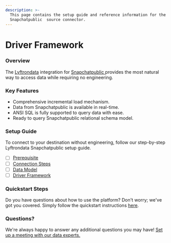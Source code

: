 ```yaml
---
description: >-
  This page contains the setup guide and reference information for the
  Snapchatpublic  source connector.
---
```


# Driver Framework

### Overview

The [Lyftrondata](https://www.lyftrondata.com/) integration for [Snapchatpublic ](../../snapchatpublic-/driver-framework/None/)provides the most natural way to access data while requiring no engineering.

### Key Features

* Comprehensive incremental load mechanism.
* Data from Snapchatpublic is available in real-time.
* ANSI SQL is fully supported to query data with ease.
* Ready to query Snapchatpublic relational schema model.

### Setup Guide

To connect to your destination without engineering, follow our step-by-step Lyftrondata Snapchatpublic setup guide.

* [ ] [Prerequisite](../prerequisite.md)
* [ ] [Connection Steps](../connection-steps.md)
* [ ] [Data Model](../data-model/erd.md)
* [ ] [Driver Framework](./)

### Quickstart Steps

Do you have questions about how to use the platform? Don't worry; we've got you covered. Simply follow the quickstart instructions [here](./).

### Questions? <a href="#questions" id="questions"></a>

We're always happy to answer any additional questions you may have! [Set up a meeting with our data experts.](https://www.lyftrondata.com/book-a-meeting/)
